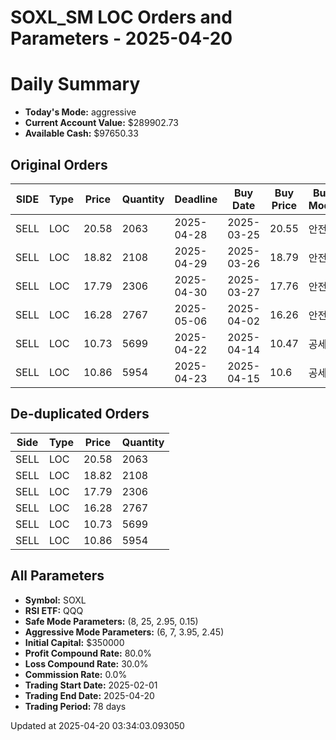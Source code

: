 # SOXL_SM LOC Orders and Parameters - 2025-04-20

# Daily Summary

- **Today's Mode:** aggressive
- **Current Account Value:** $289902.73
- **Available Cash:** $97650.33

## Original Orders

| SIDE | Type | Price | Quantity | Deadline | Buy Date | Buy Price | Buy Mode |
|------|------|-------|----------|----------|----------|-----------|----------|
| SELL | LOC | 20.58 | 2063 | 2025-04-28 | 2025-03-25 | 20.55 | 안전 |
| SELL | LOC | 18.82 | 2108 | 2025-04-29 | 2025-03-26 | 18.79 | 안전 |
| SELL | LOC | 17.79 | 2306 | 2025-04-30 | 2025-03-27 | 17.76 | 안전 |
| SELL | LOC | 16.28 | 2767 | 2025-05-06 | 2025-04-02 | 16.26 | 안전 |
| SELL | LOC | 10.73 | 5699 | 2025-04-22 | 2025-04-14 | 10.47 | 공세 |
| SELL | LOC | 10.86 | 5954 | 2025-04-23 | 2025-04-15 | 10.6 | 공세 |

## De-duplicated Orders

| Side | Type | Price | Quantity |
|------|------|-------|----------|
| SELL | LOC | 20.58 | 2063 |
| SELL | LOC | 18.82 | 2108 |
| SELL | LOC | 17.79 | 2306 |
| SELL | LOC | 16.28 | 2767 |
| SELL | LOC | 10.73 | 5699 |
| SELL | LOC | 10.86 | 5954 |

## All Parameters

- **Symbol:** SOXL
- **RSI ETF:** QQQ
- **Safe Mode Parameters:** (8, 25, 2.95, 0.15)
- **Aggressive Mode Parameters:** (6, 7, 3.95, 2.45)
- **Initial Capital:** $350000
- **Profit Compound Rate:** 80.0%
- **Loss Compound Rate:** 30.0%
- **Commission Rate:** 0.0%
- **Trading Start Date:** 2025-02-01
- **Trading End Date:** 2025-04-20
- **Trading Period:** 78 days

Updated at 2025-04-20 03:34:03.093050

